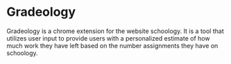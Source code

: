 # Gradeology
Gradeology is a chrome extension for the website schoology. It is a tool that utilizes user input to provide users with a personalized estimate of how much work they have left based on the number assignments they have on schoology. 